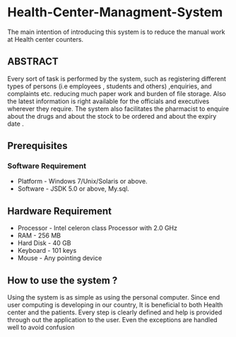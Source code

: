 # Health-Center-Managment-System
The main intention of introducing this system is to reduce the manual work at Health center counters.

## ABSTRACT
Every sort of task is performed by the system, such as registering different types of persons (i.e employees , students and others) ,enquiries, and complaints etc. reducing much paper work and burden of file storage. Also the latest information is right available for the officials and executives wherever they require. The system also facilitates the pharmacist  to enquire about the drugs and about the  stock to be ordered and about the expiry date .

## Prerequisites

### Software Requirement
* Platform		-	Windows 7/Unix/Solaris or above.
* Software		-	 JSDK 5.0 or above, My.sql.

## Hardware Requirement
* Processor		-	Intel celeron class Processor with 2.0 GHz
* RAM			-	256 MB
* Hard Disk		-	40 GB
* Keyboard		-	101 keys
* Mouse		-	Any pointing device

## How to use the system ?

Using the system is as simple as using the personal computer. Since end user computing is developing in our country, It is beneficial to both Health center  and the patients. Every step is clearly defined and help is provided through out the application to the user. Even the exceptions are handled well to avoid confusion
